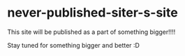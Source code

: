 # never-published-siter-s-site
This site will be published as a part of something bigger!!!!

Stay tuned for something bigger and better :D
